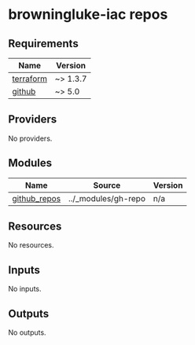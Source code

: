 # browningluke-iac repos

<!-- BEGINNING OF PRE-COMMIT-TERRAFORM DOCS HOOK -->
## Requirements

| Name | Version |
|------|---------|
| <a name="requirement_terraform"></a> [terraform](#requirement\_terraform) | ~> 1.3.7 |
| <a name="requirement_github"></a> [github](#requirement\_github) | ~> 5.0 |

## Providers

No providers.

## Modules

| Name | Source | Version |
|------|--------|---------|
| <a name="module_github_repos"></a> [github\_repos](#module\_github\_repos) | ../_modules/gh-repo | n/a |

## Resources

No resources.

## Inputs

No inputs.

## Outputs

No outputs.
<!-- END OF PRE-COMMIT-TERRAFORM DOCS HOOK -->
